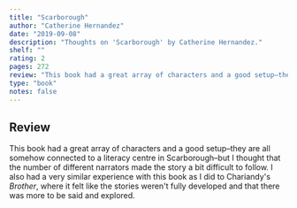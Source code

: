 ```yaml
---
title: "Scarborough"
author: "Catherine Hernandez"
date: "2019-09-08"
description: "Thoughts on 'Scarborough' by Catherine Hernandez."
shelf: ""
rating: 2
pages: 272
review: "This book had a great array of characters and a good setup–they are all somehow connected to a literacy centre in Scarborough–but I thought that the number of different narrators made the story a bit difficult to follow. I also had a very similar experience with this book as I did to Chariandy's <i>Brother</i>, where it felt like the stories weren't fully developed and that there was more to be said and explored."
type: "book"
notes: false
---
```


## Review

This book had a great array of characters and a good setup–they are all somehow connected to a literacy centre in Scarborough–but I thought that the number of different narrators made the story a bit difficult to follow. I also had a very similar experience with this book as I did to Chariandy's _Brother_, where it felt like the stories weren't fully developed and that there was more to be said and explored.
